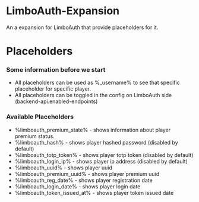 
# LimboAuth-Expansion

An a expansion for LimboAuth that provide placeholders for it.


# Placeholders

### Some information before we start

- All placeholders can be used as %<placeholder>_username% to see that specific placeholder for specific player.
- All placeholders can be toggled in the config on LimboAuth side (backend-api.enabled-endpoints)

### Available Placeholders

- %limboauth_premium_state% - shows information about player premium status.
- %limboauth_hash% - shows player hashed password (disabled by default)
- %limboauth_totp_token% - shows player totp token (disabled by default)
- %limboauth_login_ip% - shows player ip address (disabled by default)
- %limboauth_uuid% - shows player uuid
- %limboauth_premium_uuid% - shows player premium uuid
- %limboauth_reg_date% - shows player registration date
- %limboauth_login_date% - shows player login date
- %limboauth_token_issued_at% - shows player token issued date